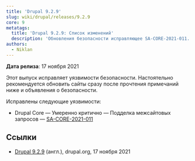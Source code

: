 ```yaml
---
title: 'Drupal 9.2.9'
slug: wiki/drupal/releases/9.2.9
core: 9
metatags:
  title: 'Drupal 9.2.9: Список изменений'
  description: 'Обновления безопасности исправляющее SA-CORE-2021-011.'
authors:
  - Niklan
---
```


**Дата релиза**: 17 ноября 2021

Этот выпуск исправляет уязвимости безопасности. Настоятельно рекомендуется обновить сайты сразу после прочтения
примечаний ниже и объявления о безопасности.

Исправлены следующие уязвимости:

- Drupal Core — Умеренно критично — Подделка межсайтовых запросов
  — [SA-CORE-2021-011](../../../../security/sa-core/2021-011/index.md)

## Ссылки

- [Drupal 9.2.9](https://www.drupal.org/project/drupal/releases/9.2.9) (англ.), drupal.org, 17 ноября 2021
